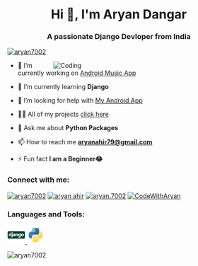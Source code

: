 <h1 align="center">Hi 👋, I'm Aryan Dangar</h1>
<h3 align="center">A passionate Django Devloper from India</h3>

<p align="left"> <a href="https://twitter.com/Aryan7002" target="blank"><img src="https://img.shields.io/twitter/follow/aryan7002?logo=twitter&style=for-the-badge" alt="aryan7002" /></a> </p>
<img align="right" alt="Coding" width="400" src="https://image.freepik.com/free-vector/engineer-developer-with-laptop-tablet-code-cross-platform-development-cross-platform-operating-systems-software-environments-concept-bright-vibrant-violet-isolated-illustration_335657-312.jpg">

- 🔭 I’m currently working on [Android Music App](https://github.com/aryan7002/Music_App-Android)

- 🌱 I’m currently learning **Django**

- 🤝 I’m looking for help with [My Android App](https://github.com/aryan7002/Music_App-Android)

- 👨‍💻 All of my projects  [click here](https://github.com/aryan7002?tab=repositories)

- 💬 Ask me about **Python Packages**

- 📫 How to reach me **aryanahir79@gmail.com**

- ⚡ Fun fact **I am a Beginner😂**

<h3 align="left">Connect with me:</h3>
<p align="left">
<a href="https://twitter.com/aryan7002" target="blank"><img align="center" src="https://image.flaticon.com/icons/png/512/145/145812.png" alt="aryan7002" height="30" width="40" /></a>
<a href="https://fb.com/aryan.dangar.184" target="blank"><img align="center" src="https://image.flaticon.com/icons/png/512/733/733547.png" alt="aryan ahir" height="30" width="40" /></a>
<a href="https://instagram.com/aryan.7002/" target="blank"><img align="center" src="https://image.flaticon.com/icons/png/512/2111/2111463.png" alt="aryan.7002" height="30" width="40" /></a>
<a href="https://youtube.com/channel/UCTPXvBx03jH54Xq3gyqscNA" target="blank"><img align="center" src="https://image.flaticon.com/icons/png/512/1384/1384060.png" alt="CodeWithAryan" height="30" width="40" /></a>
</p>

<h3 align="left">Languages and Tools:</h3>
<p align="left"><a href="https://www.djangoproject.com/" target="_blank"> <img src="https://raw.githubusercontent.com/devicons/devicon/master/icons/django/django-original.svg" alt="django" width="40" height="40"/> </a><a href="https://www.python.org" target="_blank"> <img src="https://raw.githubusercontent.com/devicons/devicon/master/icons/python/python-original.svg" alt="python" width="40" height="40"/> </a> <a href="https://pytorch.org/" target="_blank">  </a>  </p>

<p><img align="left" src="https://github-readme-stats.vercel.app/api/top-langs?username=aryan7002&show_icons=true&locale=en&layout=compact" alt="aryan7002" /></p>

